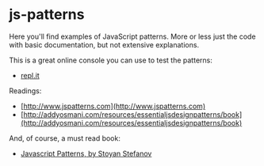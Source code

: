 js-patterns
===========

Here you'll find examples of JavaScript patterns.
More or less just the code with basic documentation, but not extensive explanations.

This is a great online console you can use to test the patterns:
- [repl.it](http://repl.it/languages/JavaScript)

Readings:
- [http://www.jspatterns.com](http://www.jspatterns.com)
- [http://addyosmani.com/resources/essentialjsdesignpatterns/book](http://addyosmani.com/resources/essentialjsdesignpatterns/book)

And, of course, a must read book:
- [Javascript Patterns, by Stoyan Stefanov](http://shop.oreilly.com/product/9780596806767.do)

